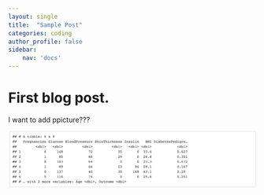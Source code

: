 ```yaml
---
layout: single
title:  "Sample Post"
categories: coding
author_profile: false
sidebar:
    nav: 'docs'
---
```


# First blog post.


I want to add ppicture???

![diabetes3](../images/2022-07-08-first/diabetes3.png)
